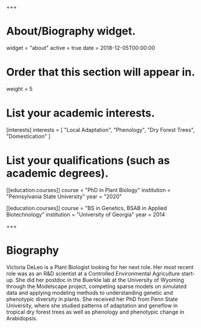 +++
# About/Biography widget.
widget = "about"
active = true
date = 2018-12-05T00:00:00

# Order that this section will appear in.
weight = 5

# List your academic interests.
[interests]
  interests = [
    "Local Adaptation",
    "Phenology",
    "Dry Forest Trees",
    "Domestication"
  ]

# List your qualifications (such as academic degrees).
[[education.courses]]
  course = "PhD in Plant Biology"
  institution = "Pennsylvania State University"
  year = "2020"


[[education.courses]]
  course = "BS in Genetics, BSAB in Applied Biotechnology"
  institution = "University of Georgia"
  year = 2014
 
+++

# Biography

Victoria DeLeo is a Plant Biologist looking for her next role. Her most recent role was as an R&D scientist at a Controlled Environmental Agriculture start-up. She did her postdoc in the Buerkle lab at the University of Wyoming through the Modelscape project, competing sparse models on simulated data and applying modeling methods to understanding genetic and phenotypic diversity in plants. She received her PhD from Penn State University, where she studied patterns of adaptation and geneflow in tropical dry forest trees as well as phenology and phenotypic change in Arabidopsis.
